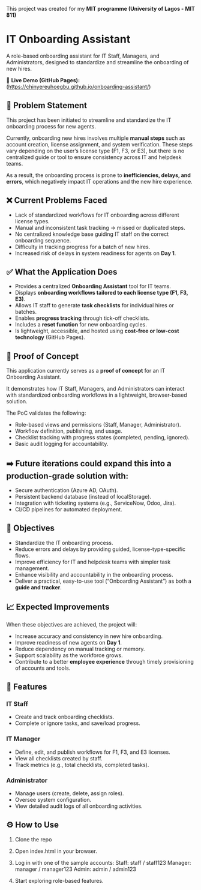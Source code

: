 This project was created for my **MIT programme (University of Lagos - MIT 811)**
# IT Onboarding Assistant

A role-based onboarding assistant for IT Staff, Managers, and Administrators, designed to standardize and streamline the onboarding of new hires.  

🔗 **Live Demo (GitHub Pages):** (https://chinyereuhoegbu.github.io/onboarding-assistant/)

## 📌 Problem Statement
This project has been initiated to streamline and standardize the IT onboarding process for new agents.  

Currently, onboarding new hires involves multiple **manual steps** such as account creation, license assignment, and system verification. These steps vary depending on the user’s license type (F1, F3, or E3), but there is no centralized guide or tool to ensure consistency across IT and helpdesk teams.  

As a result, the onboarding process is prone to **inefficiencies, delays, and errors**, which negatively impact IT operations and the new hire experience.  

## ❌ Current Problems Faced
- Lack of standardized workflows for IT onboarding across different license types.  
- Manual and inconsistent task tracking → missed or duplicated steps.  
- No centralized knowledge base guiding IT staff on the correct onboarding sequence.  
- Difficulty in tracking progress for a batch of new hires.  
- Increased risk of delays in system readiness for agents on **Day 1**.  

## ✅ What the Application Does
- Provides a centralized **Onboarding Assistant** tool for IT teams.  
- Displays **onboarding workflows tailored to each license type (F1, F3, E3)**.  
- Allows IT staff to generate **task checklists** for individual hires or batches.  
- Enables **progress tracking** through tick-off checklists.  
- Includes a **reset function** for new onboarding cycles.  
- Is lightweight, accessible, and hosted using **cost-free or low-cost technology** (GitHub Pages).  

## 🧪 Proof of Concept
This application currently serves as a **proof of concept** for an IT Onboarding Assistant.  

It demonstrates how IT Staff, Managers, and Administrators can interact with standardized onboarding workflows in a lightweight, browser-based solution.  

The PoC validates the following:
- Role-based views and permissions (Staff, Manager, Administrator).  
- Workflow definition, publishing, and usage.  
- Checklist tracking with progress states (completed, pending, ignored).  
- Basic audit logging for accountability.  

## ➡️ Future iterations could expand this into a production-grade solution with:  
- Secure authentication (Azure AD, OAuth).  
- Persistent backend database (instead of localStorage).  
- Integration with ticketing systems (e.g., ServiceNow, Odoo, Jira).  
- CI/CD pipelines for automated deployment.  

## 🎯 Objectives
- Standardize the IT onboarding process.  
- Reduce errors and delays by providing guided, license-type-specific flows.  
- Improve efficiency for IT and helpdesk teams with simpler task management.  
- Enhance visibility and accountability in the onboarding process.  
- Deliver a practical, easy-to-use tool (“Onboarding Assistant”) as both a **guide and tracker**.  

## 📈 Expected Improvements
When these objectives are achieved, the project will:  
- Increase accuracy and consistency in new hire onboarding.  
- Improve readiness of new agents on **Day 1**.  
- Reduce dependency on manual tracking or memory.  
- Support scalability as the workforce grows.  
- Contribute to a better **employee experience** through timely provisioning of accounts and tools.  

## 🚀 Features
### IT Staff
- Create and track onboarding checklists.  
- Complete or ignore tasks, and save/load progress.  
### IT Manager
- Define, edit, and publish workflows for F1, F3, and E3 licenses.  
- View all checklists created by staff.  
- Track metrics (e.g., total checklists, completed tasks).  
### Administrator
- Manage users (create, delete, assign roles).  
- Oversee system configuration.  
- View detailed audit logs of all onboarding activities.  

## ⚙️ How to Use
1. Clone the repo
2. Open index.html in your browser.
3. Log in with one of the sample accounts:
Staff: staff / staff123
Manager: manager / manager123
Admin: admin / admin123

4. Start exploring role-based features.
